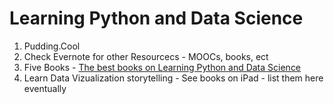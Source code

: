 # Learning Python and Data Science

1. Pudding.Cool
2. Check Evernote for other Resourcecs - MOOCs, books, ect
3. Five Books - [The best books on Learning Python and Data Science](https://fivebooks.com/best-books/learning-python-and-data-science-vicki-boykis/)
4. Learn Data Vizualization storytelling - See books on iPad - list them here eventually
